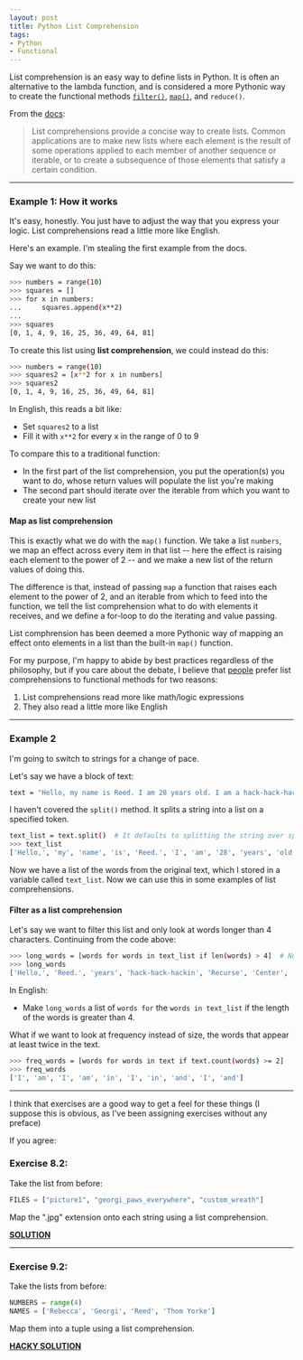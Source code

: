 ```yaml
---
layout: post
title: Python List Comprehension
tags:
- Python
- Functional
---
```


List comprehension is an easy way to define lists in Python. It is often an alternative to the lambda function, and is considered a more Pythonic way to create the functional methods [`filter()`](http://reeddunkle.github.io/Python-Filter/), [`map()`](http://reeddunkle.github.io/Python-Map/), and `reduce()`.

From the [docs](https://docs.python.org/2/tutorial/datastructures.html#list-comprehensions):

> List comprehensions provide a concise way to create lists. Common applications are to make new lists where each element is the result of some operations applied to each member of another sequence or iterable, or to create a subsequence of those elements that satisfy a certain condition.

----

### Example 1: How it works

It's easy, honestly. You just have to adjust the way that you express your logic. List comprehensions read a little more like English.

Here's an example. I'm stealing the first example from the docs.

Say we want to do this:

```bash
>>> numbers = range(10)
>>> squares = []
>>> for x in numbers:
...     squares.append(x**2)
... 
>>> squares
[0, 1, 4, 9, 16, 25, 36, 49, 64, 81]
```

To create this list using **list comprehension**, we could instead do this:

```bash
>>> numbers = range(10)
>>> squares2 = [x**2 for x in numbers]
>>> squares2
[0, 1, 4, 9, 16, 25, 36, 49, 64, 81]
```

In English, this reads a bit like:

- Set `squares2` to a list
- Fill it with `x**2` for every x in the range of 0 to 9

To compare this to a traditional function:

- In the first part of the list comprehension, you put the operation(s) you want to do, whose return values will populate the list you're making
- The second part should iterate over the iterable from which you want to create your new list

#### Map as list comprehension

This is exactly what we do with the `map()` function. We take a list `numbers`, we map an effect across every item in that list -- here the effect is raising each element to the power of 2 -- and we make a new list of the return values of doing this.

The difference is that, instead of passing `map` a function that raises each element to the power of 2, and an iterable from which to feed into the function, we tell the list comprehension what to do with elements it receives, and we define a for-loop to do the iterating and value passing.

List comphrension has been deemed a more Pythonic way of mapping an effect onto elements in a list than the built-in `map()` function.

For my purpose, I'm happy to abide by best practices regardless of the philosophy, but if you care about the debate, I believe that [people](https://en.wikipedia.org/wiki/Benevolent_dictator_for_life) prefer list comprehensions to functional methods for two reasons:

1. List comprehensions read more like math/logic expressions
2. They also read a little more like English

----

### Example 2

I'm going to switch to strings for a change of pace.

Let's say we have a block of text:

```bash
text = "Hello, my name is Reed. I am 28 years old. I am a hack-hack-hackin away at the Recurse Center in NYC. I play around in Python and I like words and vinegar."
```

I haven't covered the `split()` method. It splits a string into a list on a specified token.

```bash
text_list = text.split()  # It defaults to splitting the string over spaces
>>> text_list
['Hello,', 'my', 'name', 'is', 'Reed.', 'I', 'am', '28', 'years', 'old.', 'I', 'am', 'a', 'hack-hack-hackin', 'away', 'at', 'the', 'Recurse', 'Center', 'in', 'NYC.', 'I', 'play', 'around', 'in', 'Python', 'and', 'I', 'like', 'words', 'and', 'vinegar.']
```

Now we have a list of the words from the original text, which I stored in a variable called `text_list`. Now we can use this in some examples of list comprehensions.

#### Filter as a list comprehension

Let's say we want to filter this list and only look at words longer than 4 characters. Continuing from the code above:

```bash
>>> long_words = [words for words in text_list if len(words) > 4]  # Notice our boolean expression
>>> long_words
['Hello,', 'Reed.', 'years', 'hack-hack-hackin', 'Recurse', 'Center', 'around', 'Python', 'words', 'vinegar.']
```

In English:

- Make `long_words` a list of `words for` the `words in text_list` if the length of the words is greater than 4.

What if we want to look at frequency instead of size, the words that appear at least twice in the text.

```bash
>>> freq_words = [words for words in text if text.count(words) >= 2]
>>> freq_words
['I', 'am', 'I', 'am', 'in', 'I', 'in', 'and', 'I', 'and']
```

----

I think that exercises are a good way to get a feel for these things (I suppose this is obvious, as I've been assigning exercises without any preface)

If you agree:

### Exercise 8.2:

Take the list from before:

```python
FILES = ["picture1", "georgi_paws_everywhere", "custom_wreath"]
```

Map the ".jpg" extension onto each string using a list comprehension.

[**SOLUTION**](https://gist.github.com/reeddunkle/46cbb8a6a61d9b9ae219177c39c60575)

----

### Exercise 9.2:

Take the lists from before:

```python
NUMBERS = range(4)
NAMES = ['Rebecca', 'Georgi', 'Reed', 'Thom Yorke']
```

Map them into a tuple using a list comprehension.

[**HACKY SOLUTION**](https://gist.github.com/reeddunkle/bd9671b802ad53656dcccf34673ed427)
